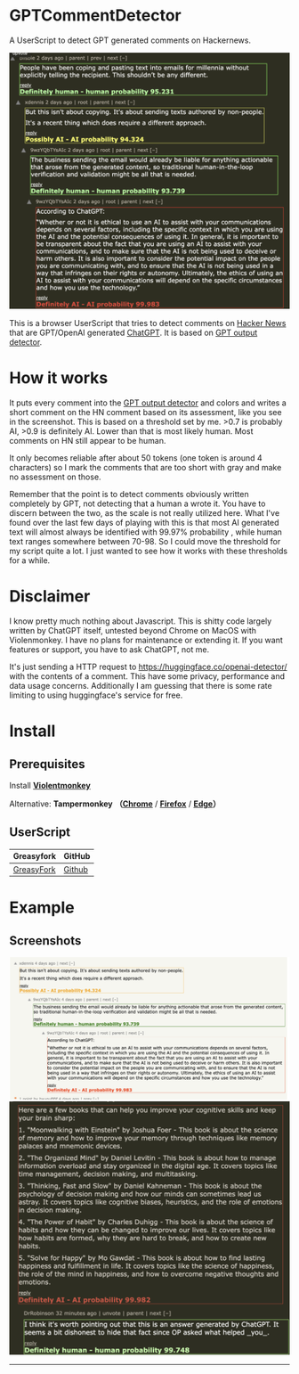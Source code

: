 # GPTCommentDetector

A UserScript to detect GPT generated comments on Hackernews.

![image](https://github.com/chryzsh/GPTCommentDetector/raw/main/screenshot/screenshot1.png)

This is a browser UserScript that tries to detect comments on [Hacker News](https://news.ycombinator.com/) that are GPT/OpenAI generated [ChatGPT](https://chatgpt.com/). It is based on [GPT output detector](https://huggingface.co/openai-detector).

# How it works

It puts every comment into the [GPT output detector](https://huggingface.co/openai-detector) and colors and writes a short comment on the HN comment based on its assessment, like you see in the screenshot. This is based on a threshold set by me. >0.7 is probably AI, >0.9 is definitely AI. Lower than that is most likely human. Most comments on HN still appear to be human.

It only becomes reliable after about 50 tokens (one token is around 4 characters) so I mark the comments that are too short with gray and make no assessment on those.

Remember that the point is to detect comments obviously written completely by GPT, not detecting that a human a wrote it. You have to discern between the two, as the scale is not really utilized here. What I've found over the last few days of playing with this is that most AI generated text will almost always be identified with 99.97% probability , while human text ranges somewhere between 70-98. So I could move the threshold for my script quite a lot. I just wanted to see how it works with these thresholds for a while.

# Disclaimer

I know pretty much nothing about Javascript. This is shitty code largely written by ChatGPT itself, untested beyond Chrome on MacOS with Violenmonkey. I have no plans for maintenance or extending it. If you want features or support, you have to ask ChatGPT, not me.

It's just sending a HTTP request to https://huggingface.co/openai-detector/ with the contents of a comment. This have some privacy, performance and data usage concerns. Additionally I am guessing that there is some rate limiting to using huggingface's service for free.

# Install

## Prerequisites

Install **[Violentmonkey](https://violentmonkey.github.io/)**

Alternative: **Tampermonkey** **（[Chrome](https://www.tampermonkey.net/)** / **[Firefox](https://addons.mozilla.org/firefox/addon/tampermonkey/)** / **[Edge](https://microsoftedge.microsoft.com/addons/detail/tampermonkey/iikmkjmpaadaobahmlepeloendndfphd?hl=zh-CN)）**


## UserScript

| Greasyfork                                                                         | GitHub                                                                                       |
| ---------------------------------------------------------------------------------- | -------------------------------------------------------------------------------------------- |
| [GreasyFork](https://greasyfork.org/en/scripts/456398-gpt-comment-detector) | [Github](https://github.com/chryzsh/GPTCommentDetector/raw/main/gpt-comment-detector.js)

# Example

## Screenshots
![Detected](https://github.com/chryzsh/GPTCommentDetector/raw/main/screenshot/screenshot3.png)
![Detected](https://github.com/chryzsh/GPTCommentDetector/raw/main/screenshot/screenshot2.png)
****